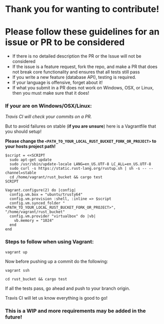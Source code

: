 # Thank you for wanting to contribute!

# Please follow these guidelines for an issue or PR to be considered

* If there is no detailed description the PR or the Issue will not be considered
* If the issue is a feature request, fork the repo, and make a PR that does not break core functionality and ensures that all tests still pass
* If you write a new feature (database API), testing is required.
* If your language is offensive, forget about it!
* If what you submit in a PR does not work on Windows, OSX, or Linux, then you must make sure that it does!

### If your are on Windows/OSX/Linux: 

*Travis CI will check your commits on a PR.*

But to avoid failures on stable (**if you are unsure**) here is a Vagrantfile that you should setup!

**Please change the `<PATH_TO_YOUR_LOCAL_RUST_BUCKET_FORK_OR_PROJECT>` to your hosts project path!**

```
$script = <<SCRIPT
  sudo apt-get update
  sudo /usr/sbin/update-locale LANG=en_US.UTF-8 LC_ALL=en_US.UTF-8
  sudo curl -s https://static.rust-lang.org/rustup.sh | sh -s -- --channel=stable
  cd /home/vagrant/rust_bucket && cargo test
SCRIPT

Vagrant.configure(2) do |config|
  config.vm.box = "ubuntu/trusty64"
  config.vm.provision :shell, :inline => $script
  config.vm.synced_folder "<PATH_TO_YOUR_LOCAL_RUST_BUCKET_FORK_OR_PROJECT>", "/home/vagrant/rust_bucket"
  config.vm.provider "virtualbox" do |vb|
    vb.memory = "1024"
  end
end
```

### Steps to follow when using Vagrant:

`vagrant up`

Now before pushing up a commit do the following:

`vagrant ssh`

`cd rust_bucket && cargo test`

If all the tests pass, go ahead and push to your branch origin.

Travis CI will let us know everything is good to go!

### This is a WIP and more requirements may be added in the future!